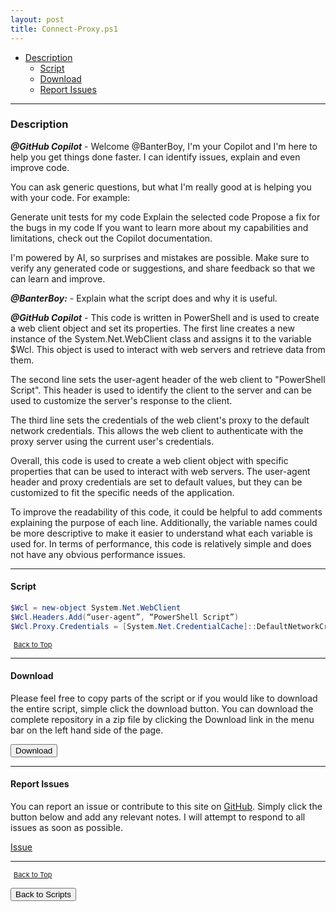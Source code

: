 ```yaml
---
layout: post
title: Connect-Proxy.ps1
---
```


- [Description](#description)
  - [Script](#script)
  - [Download](#download)
  - [Report Issues](#report-issues)

---

### Description

**_@GitHub Copilot_** - Welcome @BanterBoy, I'm your Copilot and I'm here to help you get things done faster. I can identify issues, explain and even improve code.

You can ask generic questions, but what I'm really good at is helping you with your code. For example:

Generate unit tests for my code
Explain the selected code
Propose a fix for the bugs in my code
If you want to learn more about my capabilities and limitations, check out the Copilot documentation.

I'm powered by AI, so surprises and mistakes are possible. Make sure to verify any generated code or suggestions, and share feedback so that we can learn and improve.

**_@BanterBoy:_** - Explain what the script does and why it is useful.

**_@GitHub Copilot_** - This code is written in PowerShell and is used to create a web client object and set its properties. The first line creates a new instance of the System.Net.WebClient class and assigns it to the variable $Wcl. This object is used to interact with web servers and retrieve data from them.

The second line sets the user-agent header of the web client to "PowerShell Script". This header is used to identify the client to the server and can be used to customize the server's response to the client.

The third line sets the credentials of the web client's proxy to the default network credentials. This allows the web client to authenticate with the proxy server using the current user's credentials.

Overall, this code is used to create a web client object with specific properties that can be used to interact with web servers. The user-agent header and proxy credentials are set to default values, but they can be customized to fit the specific needs of the application.

To improve the readability of this code, it could be helpful to add comments explaining the purpose of each line. Additionally, the variable names could be more descriptive to make it easier to understand what each variable is used for. In terms of performance, this code is relatively simple and does not have any obvious performance issues.

---

#### Script

```powershell
$Wcl = new-object System.Net.WebClient
$Wcl.Headers.Add(“user-agent”, “PowerShell Script”)
$Wcl.Proxy.Credentials = [System.Net.CredentialCache]::DefaultNetworkCredentials
```

<span style="font-size:11px;"><a href="#"><i class="fas fa-caret-up" aria-hidden="true" style="color: white; margin-right:5px;"></i>Back to Top</a></span>

---

#### Download

Please feel free to copy parts of the script or if you would like to download the entire script, simple click the download button. You can download the complete repository in a zip file by clicking the Download link in the menu bar on the left hand side of the page.

<button class="btn" type="submit" onclick="window.open('PowerShell/NewFunctions/Connect-Proxy.ps1')">
    <i class="fa fa-cloud-download-alt">
    </i>
        Download
</button>

---

#### Report Issues

You can report an issue or contribute to this site on <a href="https://github.com/BanterBoy/scripts-blog/issues">GitHub</a>. Simply click the button below and add any relevant notes. I will attempt to respond to all issues as soon as possible.

<!-- Place this tag where you want the button to render. -->

<a class="github-button" href="https://github.com/BanterBoy/scripts-blog/issues/new?title=Connect-Proxy.ps1&body=There is a problem with this function. Please find details below." data-show-count="true" aria-label="Issue BanterBoy/scripts-blog on GitHub">Issue</a>

---

<span style="font-size:11px;"><a href="#"><i class="fas fa-caret-up" aria-hidden="true" style="color: white; margin-right:5px;"></i>Back to Top</a></span>

<a href="/menu/_pages/scripts.html">
    <button class="btn">
        <i class='fas fa-reply'>
        </i>
            Back to Scripts
    </button>
</a>

[1]: http://ecotrust-canada.github.io/markdown-toc
[2]: https://github.com/googlearchive/code-prettify
